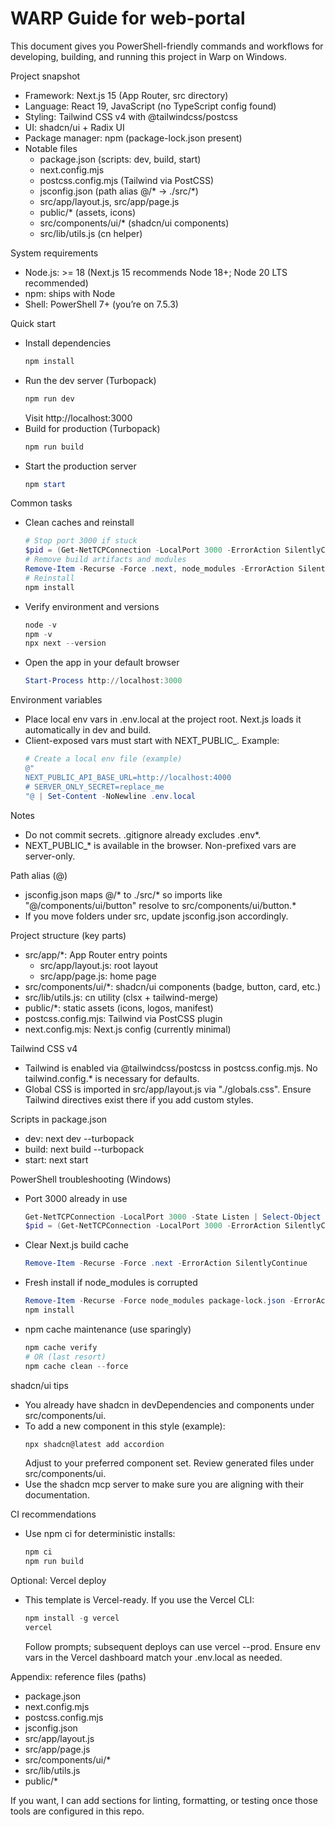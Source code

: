 # WARP Guide for web-portal

This document gives you PowerShell-friendly commands and workflows for developing, building, and running this project in Warp on Windows.

Project snapshot
- Framework: Next.js 15 (App Router, src directory)
- Language: React 19, JavaScript (no TypeScript config found)
- Styling: Tailwind CSS v4 with @tailwindcss/postcss
- UI: shadcn/ui + Radix UI
- Package manager: npm (package-lock.json present)
- Notable files
  - package.json (scripts: dev, build, start)
  - next.config.mjs
  - postcss.config.mjs (Tailwind via PostCSS)
  - jsconfig.json (path alias @/* -> ./src/*)
  - src/app/layout.js, src/app/page.js
  - public/* (assets, icons)
  - src/components/ui/* (shadcn/ui components)
  - src/lib/utils.js (cn helper)

System requirements
- Node.js: >= 18 (Next.js 15 recommends Node 18+; Node 20 LTS recommended)
- npm: ships with Node
- Shell: PowerShell 7+ (you’re on 7.5.3)

Quick start
- Install dependencies
  ```powershell path=null start=null
  npm install
  ```
- Run the dev server (Turbopack)
  ```powershell path=null start=null
  npm run dev
  ```
  Visit http://localhost:3000
- Build for production (Turbopack)
  ```powershell path=null start=null
  npm run build
  ```
- Start the production server
  ```powershell path=null start=null
  npm start
  ```

Common tasks
- Clean caches and reinstall
  ```powershell path=null start=null
  # Stop port 3000 if stuck
  $pid = (Get-NetTCPConnection -LocalPort 3000 -ErrorAction SilentlyContinue | Select-Object -First 1 -ExpandProperty OwningProcess); if ($pid) { Stop-Process -Id $pid -Force }
  # Remove build artifacts and modules
  Remove-Item -Recurse -Force .next, node_modules -ErrorAction SilentlyContinue
  # Reinstall
  npm install
  ```
- Verify environment and versions
  ```powershell path=null start=null
  node -v
  npm -v
  npx next --version
  ```
- Open the app in your default browser
  ```powershell path=null start=null
  Start-Process http://localhost:3000
  ```

Environment variables
- Place local env vars in .env.local at the project root. Next.js loads it automatically in dev and build.
- Client-exposed vars must start with NEXT_PUBLIC_. Example:
  ```powershell path=null start=null
  # Create a local env file (example)
  @"
  NEXT_PUBLIC_API_BASE_URL=http://localhost:4000
  # SERVER_ONLY_SECRET=replace_me
  "@ | Set-Content -NoNewline .env.local
  ```
Notes
- Do not commit secrets. .gitignore already excludes .env*.
- NEXT_PUBLIC_* is available in the browser. Non-prefixed vars are server-only.

Path alias (@)
- jsconfig.json maps @/* to ./src/* so imports like "@/components/ui/button" resolve to src/components/ui/button.*
- If you move folders under src, update jsconfig.json accordingly.

Project structure (key parts)
- src/app/*: App Router entry points
  - src/app/layout.js: root layout
  - src/app/page.js: home page
- src/components/ui/*: shadcn/ui components (badge, button, card, etc.)
- src/lib/utils.js: cn utility (clsx + tailwind-merge)
- public/*: static assets (icons, logos, manifest)
- postcss.config.mjs: Tailwind via PostCSS plugin
- next.config.mjs: Next.js config (currently minimal)

Tailwind CSS v4
- Tailwind is enabled via @tailwindcss/postcss in postcss.config.mjs. No tailwind.config.* is necessary for defaults.
- Global CSS is imported in src/app/layout.js via "./globals.css". Ensure Tailwind directives exist there if you add custom styles.

Scripts in package.json
- dev: next dev --turbopack
- build: next build --turbopack
- start: next start

PowerShell troubleshooting (Windows)
- Port 3000 already in use
  ```powershell path=null start=null
  Get-NetTCPConnection -LocalPort 3000 -State Listen | Select-Object -First 1 OwningProcess
  $pid = (Get-NetTCPConnection -LocalPort 3000 -ErrorAction SilentlyContinue | Select-Object -First 1 -ExpandProperty OwningProcess); if ($pid) { Stop-Process -Id $pid -Force }
  ```
- Clear Next.js build cache
  ```powershell path=null start=null
  Remove-Item -Recurse -Force .next -ErrorAction SilentlyContinue
  ```
- Fresh install if node_modules is corrupted
  ```powershell path=null start=null
  Remove-Item -Recurse -Force node_modules package-lock.json -ErrorAction SilentlyContinue
  npm install
  ```
- npm cache maintenance (use sparingly)
  ```powershell path=null start=null
  npm cache verify
  # OR (last resort)
  npm cache clean --force
  ```

shadcn/ui tips
- You already have shadcn in devDependencies and components under src/components/ui.
- To add a new component in this style (example):
  ```powershell path=null start=null
  npx shadcn@latest add accordion
  ```
  Adjust to your preferred component set. Review generated files under src/components/ui.
- Use the shadcn mcp server to make sure you are aligning with their documentation.

CI recommendations
- Use npm ci for deterministic installs:
  ```powershell path=null start=null
  npm ci
  npm run build
  ```

Optional: Vercel deploy
- This template is Vercel-ready. If you use the Vercel CLI:
  ```powershell path=null start=null
  npm install -g vercel
  vercel
  ```
  Follow prompts; subsequent deploys can use vercel --prod. Ensure env vars in the Vercel dashboard match your .env.local as needed.

Appendix: reference files (paths)
- package.json
- next.config.mjs
- postcss.config.mjs
- jsconfig.json
- src/app/layout.js
- src/app/page.js
- src/components/ui/*
- src/lib/utils.js
- public/*

If you want, I can add sections for linting, formatting, or testing once those tools are configured in this repo.
